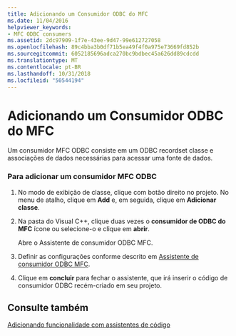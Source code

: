 ```yaml
---
title: Adicionando um Consumidor ODBC do MFC
ms.date: 11/04/2016
helpviewer_keywords:
- MFC ODBC consumers
ms.assetid: 2dc97909-1f7e-43ee-9d47-99e612727058
ms.openlocfilehash: 89c4bba3b0df71b5ea49f4f0a975e73669fd852b
ms.sourcegitcommit: 6052185696adca270bc9bdbec45a626dd89cdcdd
ms.translationtype: MT
ms.contentlocale: pt-BR
ms.lasthandoff: 10/31/2018
ms.locfileid: "50544194"
---
```

# <a name="adding-an-mfc-odbc-consumer"></a>Adicionando um Consumidor ODBC do MFC

Um consumidor MFC ODBC consiste em um ODBC recordset classe e associações de dados necessárias para acessar uma fonte de dados.

### <a name="to-add-an-mfc-odbc-consumer"></a>Para adicionar um consumidor MFC ODBC

1. No modo de exibição de classe, clique com botão direito no projeto. No menu de atalho, clique em **Add** e, em seguida, clique em **Adicionar classe**.

1. Na pasta do Visual C++, clique duas vezes o **consumidor de ODBC do MFC** ícone ou selecione-o e clique em **abrir**.

   Abre o Assistente de consumidor ODBC MFC.

1. Definir as configurações conforme descrito em [Assistente de consumidor ODBC MFC](../../mfc/reference/mfc-odbc-consumer-wizard.md).

1. Clique em **concluir** para fechar o assistente, que irá inserir o código de consumidor ODBC recém-criado em seu projeto.

## <a name="see-also"></a>Consulte também

[Adicionando funcionalidade com assistentes de código](../../ide/adding-functionality-with-code-wizards-cpp.md)

